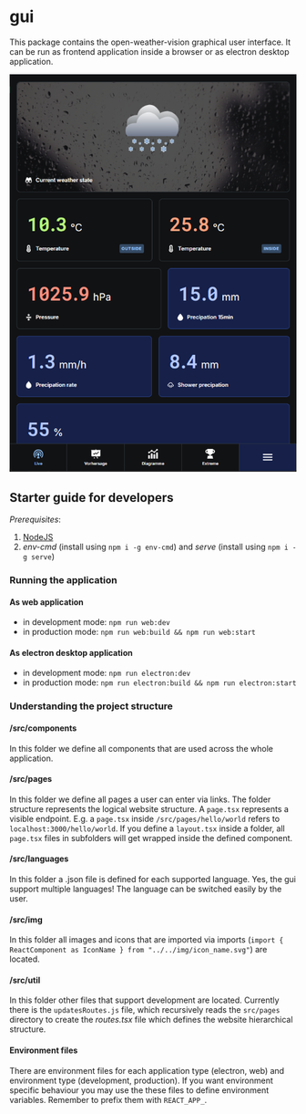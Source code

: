 # gui

This package contains the open-weather-vision graphical user interface. It can be run as frontend application inside a browser or as electron desktop application.

![](./docs/images/sneak_peak.png)

## Starter guide for developers

*Prerequisites*:
1. [NodeJS](https://nodejs.org/en)
2. _env-cmd_ (install using `npm i -g env-cmd`) and _serve_ (install using `npm i -g serve`)

### Running the application

#### As web application
- in development mode: `npm run web:dev`
- in production mode: `npm run web:build && npm run web:start`

#### As electron desktop application
- in development mode: `npm run electron:dev`
- in production mode: `npm run electron:build && npm run electron:start`

### Understanding the project structure

#### /src/components
In this folder we define all components that are used across the whole application.

#### /src/pages
In this folder we define all pages a user can enter via links.
The folder structure represents the logical website structure. A `page.tsx` represents a visible endpoint. E.g. a `page.tsx` inside `/src/pages/hello/world` refers to `localhost:3000/hello/world`. 
If you define a `layout.tsx` inside a folder, all `page.tsx` files in subfolders will get wrapped inside the defined component.

#### /src/languages
In this folder a .json file is defined for each supported language. Yes, the gui support multiple languages! The language can be switched easily by the user.

#### /src/img
In this folder all images and icons that are imported via imports (`import { ReactComponent as IconName } from "../../img/icon_name.svg"`) are located.

#### /src/util
In this folder other files that support development are located. Currently there is the `updatesRoutes.js` file, which recursively reads the `src/pages` directory to create the _routes.tsx_ file which defines the website hierarchical structure.

#### Environment files
There are environment files for each application type (electron, web) and environment type (development, production). If you want environment specific behaviour you may use the these files to define environment variables. Remember to prefix them with `REACT_APP_`.
